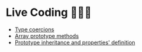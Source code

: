 # Live Coding 🧑🏼‍💻

- [Type coercions](./coercions.js)
- [Array prototype methods](./array-prototype-methods.js)
- [Prototype inheritance and properties' definition](./properties.js)
